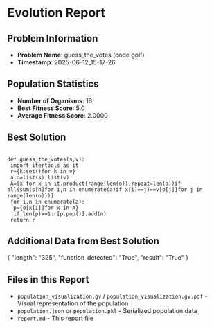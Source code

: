# Evolution Report

## Problem Information
- **Problem Name**: guess_the_votes (code golf)
- **Timestamp**: 2025-06-12_15-17-26

## Population Statistics
- **Number of Organisms**: 16
- **Best Fitness Score**: 5.0
- **Average Fitness Score**: 2.0000

## Best Solution
```

def guess_the_votes(s,v):
 import itertools as it
 r={k:set()for k in v}
 a,o=list(s),list(v)
 A=[x for x in it.product(range(len(o)),repeat=len(a))if all(sum(s[n]for i,n in enumerate(a)if x[i]==j)==v[o[j]]for j in range(len(o)))]
 for i,n in enumerate(a):
  p={o[x[i]]for x in A}
  if len(p)==1:r[p.pop()].add(n)
 return r

```

## Additional Data from Best Solution
{
  "length": "325",
  "function_detected": "True",
  "result": "True"
}

## Files in this Report
- `population_visualization.gv` / `population_visualization.gv.pdf` - Visual representation of the population
- `population.json` or `population.pkl` - Serialized population data
- `report.md` - This report file
